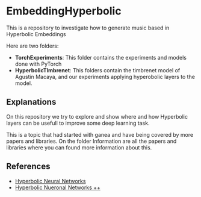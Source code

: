 # EmbeddingHyperbolic

This is a repository to investigate how to generate music based in Hyperbolic Embeddings

Here are two folders:

- **TorchExperiments**: This folder contains the experiments and models done with PyTorch
- **HyperbolicTImbrenet**: This folders contain the timbrenet model of Agustin Macaya, and our experiments applying hyperobolic layers to the model.


## Explanations

On this repository we try to explore and show where and how Hyperbolic layers can be usefull to improve some deep learning task.

This is a topic that had started with ganea and have being covered by more papers and libraries. On the folder Information are all the papers and libraries where you can found more information about this.

## References

- [Hyperbolic Neural Networks](https://arxiv.org/abs/1909.02265)
- [Hyperbolic Nueronal Networks ++](https://arxiv.org/pdf/2006.08210.pdf)
